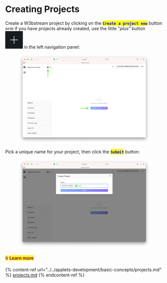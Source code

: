 # Creating Projects

Create a W3bstream project by clicking on the <mark style="color:blue;">**`Create a project now`**</mark> button orm if you have projects already created, use the little "_plus"_ button <img src="../../.gitbook/assets/image (4) (4).png" alt="" data-size="line"> in the left navigation panel:

<figure><img src="../../.gitbook/assets/image (8) (1).png" alt=""><figcaption></figcaption></figure>

Pick a unique name for your project, then click the <mark style="color:blue;">**`Submit`**</mark> button:

<figure><img src="../../.gitbook/assets/image (7).png" alt=""><figcaption></figcaption></figure>

#### <mark style="color:purple;">**💡**</mark> <mark style="color:purple;"></mark><mark style="color:purple;">Learn more</mark>

{% content-ref url="../../applets-development/basic-concepts/projects.md" %}
[projects.md](../../applets-development/basic-concepts/projects.md)
{% endcontent-ref %}


